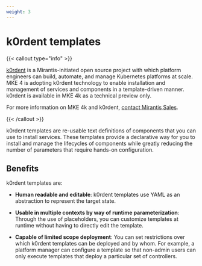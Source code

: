 ```yaml
---
weight: 3
---
```


# k0rdent templates

{{< callout type="info" >}}

[k0rdent](https://k0rdent.io) is a Mirantis-initiated open source project with which platform engineers can build, automate, and manage Kubernetes platforms at scale. MKE 4 is adopting k0rdent technology to enable installation and management of services and components in a template-driven manner. k0rdent is available in MKE 4k as a technical preview only.

For more information on MKE 4k and k0rdent, [contact Mirantis Sales]([mirantis.com/contact).

{{< /callout >}}

k0rdent templates are re-usable text definitions of components that you can use
to install services. These templates provide a declarative way
for you to install and manage the lifecycles of components while greatly
reducing the number of parameters that require hands-on configuration.

## Benefits

k0rdent templates are:

* **Human readable and editable**: k0rdent templates use YAML as an abstraction
to represent the target state.

* **Usable in multiple contexts by way of runtime parameterization**: Through
the use of placeholders, you can customize templates at runtime without having
to directly edit the template.

* **Capable of limited scope deployment**: You can set restrictions over which
k0rdent templates can be deployed and by whom. For example, a platform manager
can configure a template so that non-admin users can only execute templates
that deploy a particular set of controllers.
